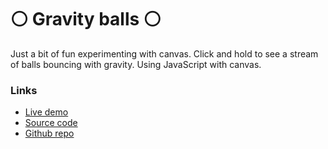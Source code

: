 # ⚪ Gravity balls ⚪

Just a bit of fun experimenting with canvas. Click and hold to see a stream of balls bouncing with gravity. Using JavaScript with canvas.

### Links

+ [Live demo](https://js-gravity-balls.rolandjlevy.repl.co/)
+ [Source code](https://repl.it/@RolandJLevy/js-gravity-balls)
+ [Github repo](https://github.com/rolandjlevy/js-gravity-balls)

